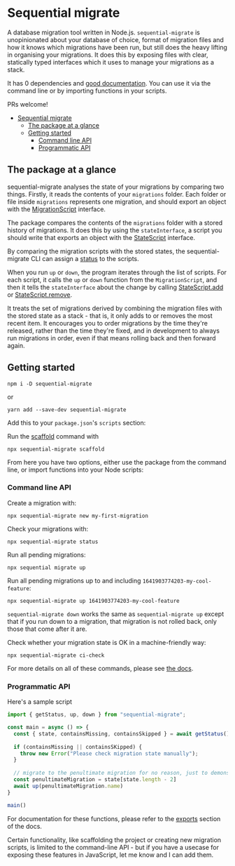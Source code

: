 # Sequential migrate

A database migration tool written in Node.js. `sequential-migrate` is unopinionated about your database of choice, format of migration files and how it knows which migrations have been run, but still does the heavy lifting in organising your migrations. It does this by exposing files with clear, statically typed interfaces which it uses to manage your migrations as a stack. 

It has 0 dependencies and [good documentation](https://ivo-evans.github.io/sequential-migrate/). You can use it via the command line or by importing functions in your scripts. 

PRs welcome!


- [Sequential migrate](#sequential-migrate)
  - [The package at a glance](#the-package-at-a-glance)
  - [Getting started](#getting-started)
    - [Command line API](#command-line-api)
    - [Programmatic API](#programmatic-api)

## The package at a glance

sequential-migrate analyses the state of your migrations by comparing two things. Firstly, it reads the contents of your `migrations` folder. Each folder or file inside `migrations` represents one migration, and should export an object with the [MigrationScript](https://ivo-evans.github.io/sequential-migrate/interfaces/MigrationScript.html) interface.

The package compares the contents of the `migrations` folder with a stored history of migrations. It does this by using the `stateInterface`, a script you should write that exports an object with the [StateScript](https://ivo-evans.github.io/sequential-migrate/interfaces/StateScript.html) interface.

By comparing the migration scripts with the stored states, the sequential-migrate CLI can assign a [status](https://ivo-evans.github.io/sequential-migrate/enums/MIGRATION_STATUS.html) to the scripts.

When you run `up` or `down`, the program iterates through the list of scripts. For each script, it calls the `up` or `down` function from the `MigrationScript`, and then it tells the `stateInterface` about the change by calling [StateScript.add](https://ivo-evans.github.io/sequential-migrate/interfaces/StateScript.html#add) or [StateScript.remove](https://ivo-evans.github.io/sequential-migrate/interfaces/StateScript.html#remove).

It treats the set of migrations derived by combining the migration files with the stored state as a stack - that is, it only adds to or removes the most recent item. It encourages you to order migrations by the time they're released, rather than the time they're fixed, and in development to always run migrations in order, even if that means rolling back and then forward again.

## Getting started

```
npm i -D sequential-migrate
```

or

```
yarn add --save-dev sequential-migrate
```

Add this to your `package.json`'s `scripts` section:

Run the [scaffold](https://ivo-evans.github.io/sequential-migrate/enums/COMMAND.html#SCAFFOLD) command with 

```
npx sequential-migrate scaffold
```

From here you have two options, either use the package from the command line, or import functions into your Node scripts:

### Command line API

Create a migration with:

```
npx sequential-migrate new my-first-migration
```

Check your migrations with:

```
npx sequential-migrate status
```

Run all pending migrations:

```
npx sequential migrate up
```

Run all pending migrations up to and including `1641903774203-my-cool-feature`:

```
npx sequential-migrate up 1641903774203-my-cool-feature
```

`sequential-migrate down` works the same as `sequential-migrate up` except that if you run down to a migration, that migration is not rolled back, only those that come after it are. 

Check whether your migration state is OK in a machine-friendly way:

```
npx sequential-migrate ci-check
```

For more details on all of these commands, please see [the docs](https://ivo-evans.github.io/sequential-migrate/enums/COMMAND.html).

### Programmatic API

Here's a sample script

```javascript
import { getStatus, up, down } from "sequential-migrate";

const main = async () => {
  const { state, containsMissing, containsSkipped } = await getStatus()
  
  if (containsMissing || containsSKipped) {
    throw new Error("Please check migration state manually");
  }
  
  // migrate to the penultimate migration for no reason, just to demonstrate how up function works
  const penultimateMigration = state[state.length - 2]
  await up(penultimateMigration.name)
}

main()
```

For documentation for these functions, please refer to the [exports](https://ivo-evans.github.io/sequential-migrate/modules.html) section of the docs.

Certain functionality, like scaffolding the project or creating new migration scripts, is limited to the command-line API - but if you have a usecase for exposing these features in JavaScript, let me know and I can add them.